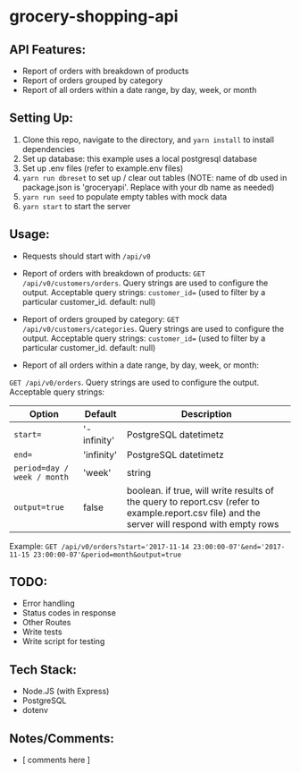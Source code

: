 # grocery-shopping-api

## API Features:
 - Report of orders with breakdown of products
 - Report of orders grouped by category
 - Report of all orders within a date range, by day, week, or month

## Setting Up:
1. Clone this repo, navigate to the directory, and ```yarn install``` to install dependencies
1. Set up database: this example uses a local postgresql database
1. Set up .env files (refer to example.env files)
1. ```yarn run dbreset``` to set up / clear out tables (NOTE: name of db used in package.json is 'groceryapi'. Replace with your db name as needed)
1. ```yarn run seed``` to populate empty tables with mock data
1. ```yarn start``` to start the server

## Usage:
 - Requests should start with ```/api/v0```
 - Report of orders with breakdown of products: ```GET /api/v0/customers/orders```. Query strings are used to configure the output. Acceptable query strings: 
 ```customer_id=``` (used to filter by a particular customer_id. default: null)
 
 - Report of orders grouped by category: ```GET /api/v0/customers/categories```. Query strings are used to configure the output. Acceptable query strings: 
 ```customer_id=``` (used to filter by a particular customer_id. default: null)

 - Report of all orders within a date range, by day, week, or month:
 
 ```GET /api/v0/orders```. Query strings are used to configure the output. Acceptable query strings: 

| Option | Default | Description |
| ------ | ----------- | ----------- |
| ```start=``` | '-infinity' | PostgreSQL datetimetz |
| ```end=``` | 'infinity' | PostgreSQL datetimetz |
| ```period=day / week / month``` | 'week' | string |
| ```output=true``` | false | boolean. if true, will write results of the query to report.csv (refer to example.report.csv file) and the server will respond with empty rows |

Example:
```GET /api/v0/orders?start='2017-11-14 23:00:00-07'&end='2017-11-15 23:00:00-07'&period=month&output=true```

## TODO:
 - Error handling
 - Status codes in response
 - Other Routes
 - Write tests
 - Write script for testing

## Tech Stack:
 - Node.JS (with Express)
 - PostgreSQL
 - dotenv

## Notes/Comments:
 - [ comments here ]
